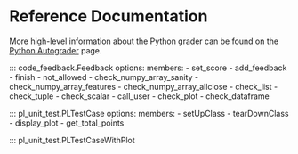 # Reference Documentation

More high-level information about the Python grader can be found on the [Python Autograder](../python-grader/index.md) page.

<!-- prettier-ignore -->
::: code_feedback.Feedback
    options:
        members:
            - set_score
            - add_feedback
            - finish
            - not_allowed
            - check_numpy_array_sanity
            - check_numpy_array_features
            - check_numpy_array_allclose
            - check_list
            - check_tuple
            - check_scalar
            - call_user
            - check_plot
            - check_dataframe

<!-- prettier-ignore -->
::: pl_unit_test.PLTestCase
    options:
        members:
            - setUpClass
            - tearDownClass
            - display_plot
            - get_total_points

<!-- prettier-ignore -->
::: pl_unit_test.PLTestCaseWithPlot
